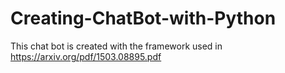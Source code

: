 # Creating-ChatBot-with-Python
This chat bot is created with the framework used in https://arxiv.org/pdf/1503.08895.pdf
